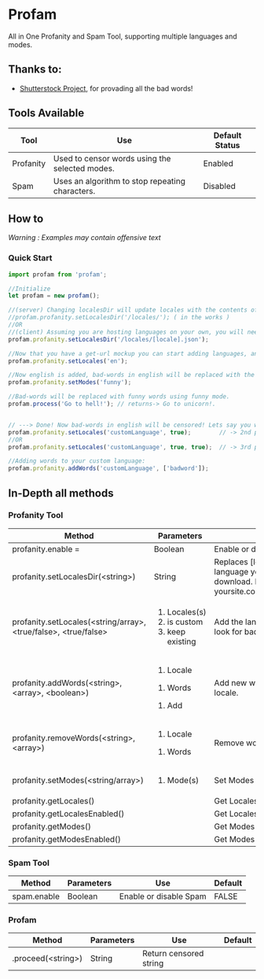 # Profam
All in One Profanity and Spam Tool, supporting multiple languages and modes.

## Thanks to:
- [Shutterstock Project](https://github.com/shutterstock/List-of-Dirty-Naughty-Obscene-and-Otherwise-Bad-Words), for provading all the bad words!

## Tools Available
| Tool | Use | Default Status |
| --- | --- | --- |
| Profanity | Used to censor words using the selected modes. | Enabled |
| Spam | Uses an algorithm to stop repeating characters. | Disabled |


## How to
*Warning : Examples may contain offensive text*

### Quick Start

```javascript
import profam from 'profam';

//Initialize
let profam = new profam();

//(server) Changing localesDir will update locales with the contents of the dir
//profam.profanity.setLocalesDir('/locales/'); ( in the works )
//OR
//(client) Assuming you are hosting languages on your own, you will need to specify a get-url mockup.
profam.profanity.setLocalesDir('/locales/[locale].json');

//Now that you have a get-url mockup you can start adding languages, and profam will take care of the rest.
profam.profanity.setLocales('en');

//Now english is added, bad-words in english will be replaced with the default mode's text. To change it:
profam.profanity.setModes('funny');

//Bad-words will be replaced with funny words using funny mode.
profam.process('Go to hell!'); // returns-> Go to unicorn!.


// ---> Done! Now bad-words in english will be censored! Lets say you want to add a custom language:
profam.profanity.setLocales('customLanguage', true);        // -> 2nd param: marks it as custom
//OR
profam.profanity.setLocales('customLanguage', true, true);  // -> 3rd param: simply *adds* a new language, instead of replacing english.

//Adding words to your custom language:
profam.profanity.addWords('customLanguage', ['badword']);
```


## In-Depth all methods

### Profanity Tool
|	Method	|	Parameters	|	Use	|	Default	|
|	-----	|	-----	|	-----	|	-----	|
|	profanity.enable =	|	Boolean	|	Enable or disable profanity	|	TRUE	|
|	profanity.setLocalesDir(\<string\>)	|	String	|	Replaces [locale] with the language you want to download. Ex: yoursite.com/locales/[locale].js	|	null	|
|	profanity.setLocales(\<string/array\>, \<true/false\>, \<true/false\>	|	<ol><li>Locales(s)</li><li>is custom</li><li>keep existing</li></ol>	|	Add the languages you wonna look for bad-words	|	<ol><li>Empty</li><li>false</li><li>false</li></ol>	|
|	profanity.addWords(\<string\>, \<array\>, \<boolean\>)	|	<ol><li>Locale</li></ol><ol><li>Words</li></ol><ol><li>Add</li></ol>	|	Add new words in selected locale.	|		|
|	profanity.removeWords(\<string\>, \<array\>)	|	<ol><li>Locale</li></ol><ol><li>Words</li></ol>	|	Remove words from locale.	|		|
|	profanity.setModes(\<string/array\>)	|	<ol><li>Mode(s)</li></ol>	|	Set Modes	|	asterisks-obscure	|
|	profanity.getLocales()	|		|	Get Locales	|		|
|	profanity.getLocalesEnabled()	|		|	Get Locales Enabled	|		|
|	profanity.getModes()	|		|	Get Modes	|		|
|	profanity.getModesEnabled()	|		|	Get Modes Enabled	|		|

### Spam Tool
|	Method	|	Parameters	|	Use	|	Default	|
|	-----	|	-----	|	-----	|	-----	|
|	spam.enable	|	Boolean	|	Enable or disable Spam	|	FALSE	|

### Profam
|	Method	|	Parameters	|	Use	|	Default	|
|	-----	|	-----	|	-----	|	-----	|
|	.proceed(\<string\>)	|	String	|	Return censored string	|		|
